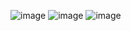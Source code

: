 ![image](https://github.com/blqies20/FaseOne_149/assets/115076099/ed444212-e6a5-4bb4-89f8-f61401ead622)
![image](https://github.com/blqies20/FaseOne_149/assets/115076099/80f09417-5483-41ee-9f53-64fea56b3b67)
![image](https://github.com/blqies20/FaseOne_149/assets/115076099/8d891fa7-3529-41d0-b7aa-07145dbfb647)
